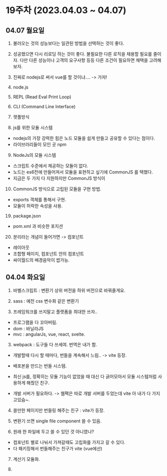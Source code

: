 # 19주차 (2023.04.03 ~ 04.07)

## 04.07 월요일

1. 불러오는 것의 성능보다는 일관된 방법을 선택하는 것이 좋다.

2. 성공했으면 다시 리로딩 하는 것이 좋다. 불필요한 다른 로직을 채용할 필요를 줄이자.
   다만 다른 성능이나 고객의 요구사항 등등 다른 조건이 필요하면 채택을 고려해보자.

3. 진짜로 nodejs로 써서 vue를 할 것이냐.... -> 가자!

4. node.js

5. REPL (Read Eval Print Loop)

6. CLI (Command Line Interface)

7. 렛풀방식

8. js를 위한 모듈 시스템

- nodejs의 가장 강력한 힘은 노드 모듈을 쉽게 만들고 공유할 수 있다는 점이다.
- 라이브러리들이 모인 곳 npm

9. NodeJs의 모듈 시스템

- 스크립트 수준에서 제공하는 모듈이 없다.
- 노드는 es6전에 만들어져서 모듈을 표현하고 싶기에 CommonJS 를 택했다.
- 지금은 두 가지 다 지원하지만 CommonJS 방식이

10. CommonJS 방식으로 고립된 모듈을 구현 방법.

- exports 객체를 통해서 구현.
- 모듈이 허락한 속성을 사용.

19. package.json

- pom.xml 과 비슷한 포지션

20. 분리라는 개념이 들어가면 -> 컴포넌트

- 레이아웃
- 조합형 페이지, 컴포넌트 안의 컴포넌트
- 싸이월드의 배경음악이 쌉가능.

## 04.04 화요일

1. 바벨스크립트 : 변환기 상위 버전을 하위 버전으로 바꿔줄게요.

2. sass : 예전 css 변수화 같은 변환기

3. 프레임워크를 쓰지말고 플랫폼을 최대한 쓰자..

- 프로그램을 다 꼬아버림.
- dom : 바닐라JS
- mvc : angularJs, vue, react, svelte.

3. webpack : 도구들 다 쓰세여. 번역은 내가 함.

- 개발할때 다시 할 때마다, 번들을 계속해서 느림.. -> vite 등장.
- 배포본을 만드는 번들 시스템.
- 최신 js를, 정확히는 모듈 기능이 없었을 때 대신 다 긁어모아서 모듈 시스템처럼 사용하게 해줬던 친구.

- 개발 서버가 필요하다. -> 웹팩은 따로 개발 서버를 두었는데 vite 아 내가 다 가지고있슴~.

4. 쓸만한 페이지만 번들링 해주는 친구 : vite가 등장.

5. 변환기 쓰면 single file component 쓸 수 있음.

6. 원래 한 파일에 두고 쓸 수 있던 것 아니였나?

- 컴포넌트 별로 나눠서 가져갈때도 고립화를 가지고 갈 수 있다.
- 다 패키징해서 번들해주는 친구가 vite (vue에선)

7. 계산기 모듈화.

8. <script> type 중에 importmap 이 있따.


9. vue라는 친구는 이미 importmap을 설정한 상태.

10. 노드js에다가 사용할 변환기를 얹어서 라이브러리

- 변환기가 없을때 라이브러리로만

11. cdn이 뭐지?

- 제이쿼리 : 79%
- cdnjs 에서 받으면 통일도 되고 빠름.
- vue 도 cdn에서받는다

12. <script> 와 <script setup>

## 04.05 수요일

0. git 에서 vue 프로젝 받을때

- 해당 폴더로 경로 설정 후에 npm i 해서 모듈들 설치해줘야함.

1. 변환기가 사용될 수 있는 환경 - node

- 번들링, 패키징 -> 현재 vite 사용 중
- vue 2.0 시절에는 webpack 사용했었음.
- vite 가 dev 서버까지 내포해서 버벅임도 많이 줄었다.
- 확장자를 js대신 vue로
- vue 파일을 통한 장점
- composition 형태로 api들을 사용할 수 있다.

2. url에 따라서 원하는 컴포넌트를 바꿀 수 있어야 한다.

- page 전환 : 라우팅 또는 네비게이션
- vue Router : vue 에서 공식적으로 지원하는 라우팅 라이브러리.
- npm 말고도 yarn이 추가로 나왔는데 속도가 더 났다는 말이 있지만 npm이 아직 많다.
- maven과 gradle 같은 관계

3. router-view

4. 웹페이지는 보통 노출이 되기 위해서 만드는데 vue 라우팅을 통한 웹페이지는 소스가 굉장히 단순하게 나오는데 웹크롤링 같은 봇을 통한 친구들은 소스를 읽어서 노출을 시키기 되는데 이럴때 손해를 보게 되므로 웹 어플리케이션을 만드는데 좀 특화되어 있다고 볼 수 있다.

5. vue-router 를 통한 링크 태그를 <a> 대신 사용해야 할 것 같다.

6. createApp이 컨트롤러를 생성하고 모델을 반환하는 방법을 제시해준다.

7. MVC 패턴을 이해하고, model 기반으로 vue를 사용해서 만들고, 배포할 수 있느냐에 중점을 두고 공부하자.

- vue를 어떻게 만들었는지 까지는 투 머치.

## 04.06 목요일

1. 첫 번째 페이지에서 css 파일을 다 로드해야 하는가?

- 충돌 등등 여러 우려 되는 점이 있으니까 필요한 페이지에서만 로드를 할 수 있겠끔

- 어떻게? 각 vue 파일에 <style> 태그를 넣고 그 안에서 각각의 페이지 스타일 속성 지정 또는 url import 가능.

- 스타일은 <head> 태그 안에 </head>

2. 고립화란 다른 컴포넌트에는 영향이 미치면 안된다.

- 컴포넌트가 포함된 컴포넌트, 라우터 뷰를 통해 끼어 들어가는 자식.
- 포함하고 있는 컴포넌트가 포함된 컴포넌트에게 영향을 줄 수 있다.

3. css 파일이 원 파일이 좋긴 하지만, 나눔으로써 가지는 협업의 가치가 있음.

- css 번들링

  - 장점 :

- 화이트스페이스 (빈 공백)

4. vue에서 style 고립화를 하지 않고 바꾸면 첨에 클라이언트가 파일을 다 받을 때 다 적용시킴으로써 각각의 컴포넌트에 구별해서 적용하려 했던 css가 모든 컴포넌트에 다 적용된다. -> 그렇지 않게 하려면? <style scoped></style>

5. css 압축 유틸 사이트

6. <style scoped></style>

- 너무 많아지면 계속 나머지 스타일들이 반복해서 들어가기 때문에 좋은 방법은 아니다.
- css 집중화를 최대한 잘 해야한다.

7. CORS ERROR

- origin : 서버를 의미.
- 웹 서버에 문서를 요청 (SP, Data)
- page, data를 요청하는 서버가 보통 같다. -> origin이 같다.
- 근데 다르면? -> cross-origin

- https://spring.io/guides/gs/rest-service-cors/
- https://evan-moon.github.io/2020/05/21/about-cors/

- class 마다 해주는 방법.
- 컨트롤러마다 해주는 방법.
- 통짜로 해주는 방법.

8. es6 : 모듈 간의 고립화

- export

  - default

- import

  - as

- importmap : 가져와야 하는 주소가 길거나 하는 문제가 있을 때 별칭을 정해줄 수 있는 맵.

- Dynamic module loading
  - 해당 조건이 만족할 때만 import 할 수 있도록 만들 수 있다.
